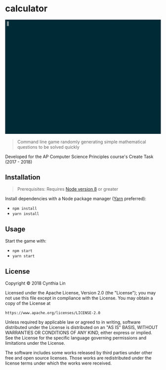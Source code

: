 # calculator

![Demo](https://github.com/synicalsyntax/calculator/raw/master/images/demo.gif)

> Command line game randomly generating simple mathematical questions to be solved quickly

Developed for the AP Computer Science Principles course's Create Task (2017 - 2018)

## Installation
> Prerequisites: Requires [Node version 8](https://nodejs.org/dist/latest-v8.x/) or greater

Install dependencies with a Node package manager ([Yarn](https://yarnpkg.com/en/) preferred):
* `npm install`
* `yarn install`

## Usage
Start the game with:
* `npm start`
* `yarn start`

## License

Copyright © 2018 Cynthia Lin

Licensed under the Apache License, Version 2.0 (the "License"); you may not
use this file except in compliance with the License. You may obtain a copy
of the License at

```
https://www.apache.org/licenses/LICENSE-2.0
```

Unless required by applicable law or agreed to in writing, software
distributed under the License is distributed on an "AS IS" BASIS, WITHOUT
WARRANTIES OR CONDITIONS OF ANY KIND, either express or implied. See the
License for the specific language governing permissions and limitations
under the License.

The software includes some works released by third parties under other free
and open source licenses. Those works are redistributed under the license
terms under which the works were received.